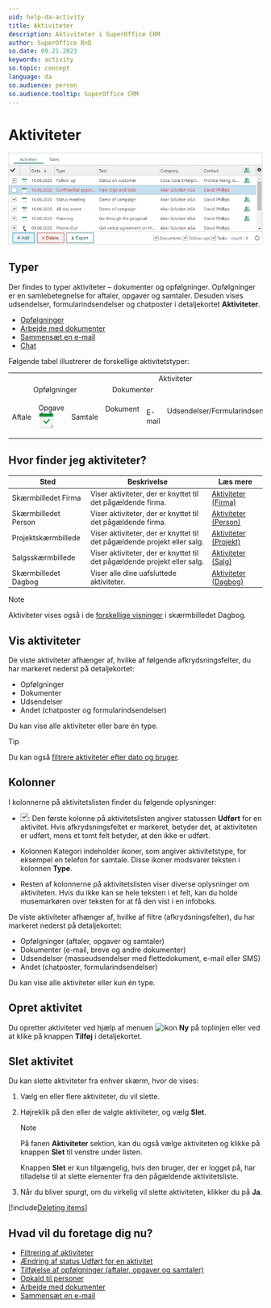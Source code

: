 ```yaml
---
uid: help-da-activity
title: Aktiviteter
description: Aktiviteter i SuperOffice CRM
author: SuperOffice RnD
so.date: 09.21.2023
keywords: activity
so.topic: concept
language: da
so.audience: person
so.audience.tooltip: SuperOffice CRM
---
```


# Aktiviteter

![Aktiviteter i SuperOffice CRM -screenshot][img3]

## Typer

Der findes to typer aktiviteter – dokumenter og opfølgninger. Opfølgninger er en samlebetegnelse for aftaler, opgaver og samtaler. Desuden vises udsendelser, formularindsendelser og chatposter i detaljekortet **Aktiviteter**.

* [Opfølgninger][1]
* [Arbejde med dokumenter][4]
* [Sammensæt en e-mail][5]
* [Chat][12]

Følgende tabel illustrerer de forskellige aktivitetstyper:

<!-- markdownlint-disable MD041 MD033 -->
<table>
<col />
<col />
<col />
<col />
<col />
<col />
<col />
<tr>
<td colspan="7" style="text-align: center;">Aktiviteter</td>
</tr>
<tr>
<td colspan="3" style="text-align: center;">Opfølgninger</td>
<td colspan="2" style="text-align: center;">Dokumenter</td>
<td rowspan="2" style="text-align: center;">Udsendelser/Formularindsendelser<img src="../../../../common/icons/marketing-h32.png" alt="" /><img src="../../../../common/icons/singlecolour/webform-h32.png" alt="" /></td>
<td rowspan="2" style="text-align: center;">Chatsessioner<img src="../../../../common/icons/chat-h32.png" alt="" ></td>
</tr>
<tr>
<td><p>Aftale<img src="../../../../common/icons/appointment-h32.png" alt="" /></td>
<td><p>Opgave<img src="../../../../common/icons/appointment-task-h32.png" alt="" /></td>
<td><p>Samtale<img src="../../../../common/icons/phone-h32.png" alt="" /></td>
<td><p>Dokument<p><img src="../../../../common/icons/document-h32.png" alt="" /></td>
<td><p>E-mail<img src="../../../../common/icons/nav-inbox-h32.png" alt="" /></td>
<td style="text-align: center;">Udsendelser/Formularindsendelser<img src="../../../../common/icons/marketing.png" alt="" /><img src="../../../../common/icons/singlecolour/webform.png" alt="" /></td>
<td style="text-align: center;">Chatsessioner<img src="../../../../common/icons/chat.png" alt="" ></td>
</tr>
<tr>
</tr>
</table>
<!-- markdownlint-restore -->

## Hvor finder jeg aktiviteter?

| Sted | Beskrivelse | Læs mere |
|---|---|---|
| Skærmbilledet Firma | Viser aktiviteter, der er knyttet til det pågældende firma. | [Aktiviteter (Firma)][13] |
| Skærmbilledet Person | Viser aktiviteter, der er knyttet til det pågældende firma. | [Aktiviteter (Person)][14] |
| Projektskærmbillede | Viser aktiviteter, der er knyttet til det pågældende projekt eller salg. | [Aktiviteter (Projekt)][15] |
| Salgsskærmbillede | Viser aktiviteter, der er knyttet til det pågældende projekt eller salg. | [Aktiviteter (Salg)][16] |
| Skærmbilledet Dagbog | Viser alle dine uafsluttede aktiviteter. | [Aktiviteter (Dagbog)][6] |

> [!NOTE]
> Aktiviteter vises også i de [forskellige visninger][7] i skærmbilledet Dagbog.

## <a id="view" />Vis aktiviteter

De viste aktiviteter afhænger af, hvilke af følgende afkrydsningsfelter, du har markeret nederst på detaljekortet:

* Opfølgninger
* Dokumenter
* Udsendelser
* Andet (chatposter og formularindsendelser)

Du kan vise alle aktiviteter eller bare én type.

> [!TIP]
> Du kan også [filtrere aktiviteter efter dato og bruger][17].

## Kolonner

I kolonnerne på aktivitetslisten finder du følgende oplysninger:

* ![ikon][img1]: Den første kolonne på aktivitetslisten angiver statussen **Udført** for en aktivitet. Hvis afkrydsningsfeltet er markeret, betyder det, at aktiviteten er udført, mens et tomt felt betyder, at den ikke er udført.

* Kolonnen Kategori indeholder ikoner, som angiver aktivitetstype, for eksempel en telefon for samtale. Disse ikoner modsvarer teksten i kolonnen **Type**.

* Resten af kolonnerne på aktivitetslisten viser diverse oplysninger om aktiviteten. Hvis du ikke kan se hele teksten i et felt, kan du holde musemarkøren over teksten for at få den vist i en infoboks.

De viste aktiviteter afhænger af, hvilke af filtre (afkrydsningsfelter), du har markeret nederst på detaljekortet:

* Opfølgninger (aftaler, opgaver og samtaler)
* Dokumenter (e-mail, breve og andre dokumenter)
* Udsendelser (masseudsendelser med flettedokument, e-mail eller SMS)
* Andet (chatposter, formularindsendelser)

Du kan vise alle aktiviteter eller kun én type.

## Opret aktivitet

Du opretter aktiviteter ved hjælp af menuen ![ikon][img2] **Ny** på toplinjen eller ved at klike på knappen **Tilføj** i detaljekortet.

## <a id="delete" />Slet aktivitet

Du kan slette aktiviteter fra enhver skærm, hvor de vises:

1. Vælg en eller flere aktiviteter, du vil slette.

2. Højreklik på den eller de valgte aktiviteter, og vælg **Slet**.

    > [!NOTE]
    > På fanen **Aktiviteter** sektion, kan du også vælge aktiviteten og klikke på knappen **Slet** til venstre under listen.
    >
    > Knappen **Slet** er kun tilgængelig, hvis den bruger, der er logget på, har tilladelse til at slette elementer fra den pågældende aktivitetsliste.

3. Når du bliver spurgt, om du virkelig vil slette aktiviteten, klikker du på **Ja**.

[!include[Deleting items](../includes/tip-deletion.md)]

## Hvad vil du foretage dig nu?

* [Filtrering af aktiviteter][17]
* [Ændring af status Udført for en aktivitet][10]
* [Tilføjelse af opfølgninger (aftaler, opgaver og samtaler)][8]
* [Opkald til personer][11]
* [Arbejde med dokumenter][4]
* [Sammensæt en e-mail][5]

<!-- Referenced links -->
[1]: ../../diary/learn/follow-ups.md
[4]: ../../document/learn/index.md
[5]: ../../email/learn/compose.md
[6]: ../../diary/learn/screen/activities-tab.md
[7]: ../../diary/learn/screen/index.md
[8]: ../../diary/learn/create-follow-up.md
[10]: ../../diary/learn/change-completed-status.md
[11]: ../../contact/learn/dial.md
[12]: ../../chat/learn/index.md
[13]: ../../company/learn/screen/activities-tab.md
[14]: ../../contact/learn/screen/activities-tab.md
[15]: ../../project/learn/screen/activities-project.md
[16]: ../../sale/learn/screen/activities-sale.md
[17]: ../section-tabs/filter.md

<!-- Referenced images -->
[img1]: ../../../media/icons/check.png
[img2]: ../../../../common/icons/plus-black.png
[img3]: ../../../media/loc/en/diary/activities-detail.png
